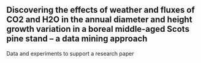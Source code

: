 ## Discovering the effects of weather and fluxes of CO2 and H2O in the annual diameter and height growth variation in a boreal middle-aged Scots pine stand – a data mining approach ##

Data and experiments to support a research paper
